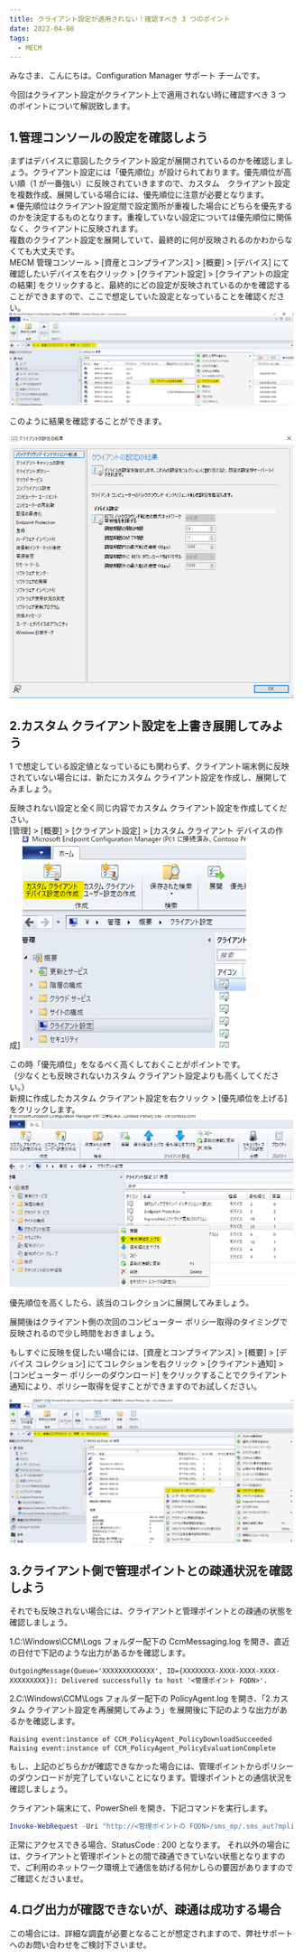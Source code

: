 ```yaml
---
title: クライアント設定が適用されない！確認すべき 3 つのポイント
date: 2022-04-08
tags:
  - MECM
---
```


みなさま、こんにちは。Configuration Manager サポート チームです。  

今回はクライアント設定がクライアント上で適用されない時に確認すべき 3 つのポイントについて解説致します。  

## 1.管理コンソールの設定を確認しよう

まずはデバイスに意図したクライアント設定が展開されているのかを確認しましょう。クライアント設定には「優先順位」が設けられております。優先順位が高い順（1 が一番強い）に反映されていきますので、カスタム　クライアント設定を複数作成、展開している場合には、優先順位に注意が必要となります。  
※ 優先順位はクライアント設定間で設定箇所が重複した場合にどちらを優先するのかを決定するものとなります。重複していない設定については優先順位に関係なく、クライアントに反映されます。  
複数のクライアント設定を展開していて、最終的に何が反映されるのかわからなくても大丈夫です。  
MECM 管理コンソール > [資産とコンプライアンス] > [概要] > [デバイス] にて確認したいデバイスを右クリック > [クライアント設定] > [クライアントの設定の結果] をクリックすると、最終的にどの設定が反映されているのかを確認することができますので、ここで想定していた設定となっていることを確認ください。  
![](./20220408_01/20220408_01_01.png)  

このように結果を確認することができます。  

![](./20220408_01/20220408_01_02.png)

## 2.カスタム クライアント設定を上書き展開してみよう

1 で想定している設定値となっているにも関わらず、クライアント端末側に反映されていない場合には、新たにカスタム クライアント設定を作成し、展開してみましょう。  

反映されない設定と全く同じ内容でカスタム クライアント設定を作成してください。  
[管理] > [概要] > [クライアント設定] > [カスタム クライアント デバイスの作成]
![](./20220408_01/20220408_01_03.png)  

この時「優先順位」をなるべく高くしておくことがポイントです。  
（少なくとも反映されないカスタム クライアント設定よりも高くしてください。）  
新規に作成したカスタム クライアント設定を右クリック > [優先順位を上げる] をクリックします。  
![](./20220408_01/20220408_01_04.png)  

優先順位を高くしたら、該当のコレクションに展開してみましょう。  

展開後はクライアント側の次回のコンピューター ポリシー取得のタイミングで反映されるので少し時間をおきましょう。  

もしすぐに反映を促したい場合には、[資産とコンプライアンス] > [概要] > [デバイス コレクション] にてコレクションを右クリック > [クライアント通知] > [コンピューター ポリシーのダウンロード] をクリックすることでクライアント通知により、ポリシー取得を促すことができますのでお試しください。  

![](./20220408_01/20220408_01_05.png)  

## 3.クライアント側で管理ポイントとの疎通状況を確認しよう

それでも反映されない場合には、クライアントと管理ポイントとの疎通の状態を確認しましょう。  

1.C:\Windows\CCM\Logs フォルダー配下の CcmMessaging.log を開き、直近の日付で下記のような出力があるかを確認します。  

```text
OutgoingMessage(Queue='XXXXXXXXXXXXX', ID={XXXXXXXX-XXXX-XXXX-XXXX-XXXXXXXXX}): Delivered successfully to host '<管理ポイント FQDN>'.
```

2.C:\Windows\CCM\Logs フォルダー配下の PolicyAgent.log を開き、「2.カスタム クライアント設定を再展開してみよう」を展開後に下記のような出力があるかを確認します。  

```text
Raising event:instance of CCM_PolicyAgent_PolicyDownloadSucceeded
Raising event:instance of CCM_PolicyAgent_PolicyEvaluationComplete
```

もし、上記のどちらかが確認できなかった場合には、管理ポイントからポリシーのダウンロードが完了していないことになります。管理ポイントとの通信状況を確認しましょう。  

クライアント端末にて、PowerShell を開き、下記コマンドを実行します。  

```powershell
Invoke-WebRequest -Uri "http://<管理ポイントの FQDN>/sms_mp/.sms_aut?mplist" -UseBasicParsing
```

正常にアクセスできる場合、StatusCode : 200 となります。
それ以外の場合には、クライアントと管理ポイントとの間で疎通できていない状態となりますので、ご利用のネットワーク環境上で通信を妨げる何かしらの要因がありますのでご確認くださいませ。  

## 4.ログ出力が確認できないが、疎通は成功する場合

この場合には、詳細な調査が必要となることが想定されますので、弊社サポートへのお問い合わせをご検討下さいませ。  
